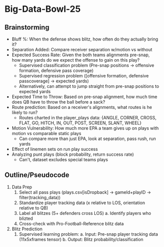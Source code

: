 # Big-Data-Bowl-25

## Brainstorming
* Bluff %: When the defense shows blitz, how often do they actually bring it?
* Separation Added: Compare receiver separation w/motion vs without
* Expected Success Rate: Given the both teams alignments pre-snap, how many yards do we expect the offense to gain on this play?
    * Supervised classification problem (Pre-snap positions -> offensive formation, defensive pass coverage)
    * Supervised regression problem ([offensive formation, defensive passcoverage] -> expected yards)
    * Alternatively, can attempt to jump straight from pre-snap positions to expected yards
* Expected Time to Throw: Based on pre-snap alignment, how much time does QB have to throw the ball before a sack?
* Route prediction: Based on a receiver's alignments, what routes is he likely to run?
    * Routes charted in the player_plays data: {ANGLE, CORNER, CROSS, FLAT, GO, HITCH, IN, OUT, POST, SCREEN, SLANT, WHEEL}
* Motion Vulnerability: How much more EPA a team gives up on plays with motion vs comparable static plays
    * Can compare more than just EPA, look at separation, pass rush, run yards
* Effect of linemen sets on run play success
* Analyzing punt plays (block probability, return success rate)
    * Can't, dataset excludes special teams plays

## Outline/Pseudocode
1. Data Prep
    1. Select all pass plays (plays.csv[isDropback] -> gameId+playID -> filter(tracking_data))
    2. Standardize player tracking data (x relative to LOS, orientation relative to QB)
    3. Label all blitzes (5+ defenders cross LOS)
        a. Identify players who blizted
    4. Cross-check with Pro-Football-Reference blitz data
2. Blitz Prediction
    1. Supervised learning problem:
        a. Input: Pre-snap player tracking data (11x5xframes tensor)
        b. Output: Blitz probability/classification

